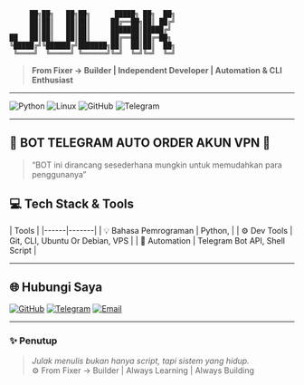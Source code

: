 ```text
     ██╗██╗   ██╗██╗      █████╗ ██╗  ██╗
     ██║██║   ██║██║     ██╔══██╗██║ ██╔╝
     ██║██║   ██║██║     ███████║█████╔╝ 
██   ██║██║   ██║██║     ██╔══██║██╔═██╗ 
╚█████╔╝╚██████╔╝███████╗██║  ██║██║  ██╗
 ╚════╝  ╚═════╝ ╚══════╝╚═╝  ╚═╝╚═╝  ╚═╝
```

> **From Fixer → Builder | Independent Developer | Automation & CLI Enthusiast**

---

![Python](https://img.shields.io/badge/Python-3776AB?logo=python&logoColor=white)
![Linux](https://img.shields.io/badge/Linux-FCC624?logo=linux&logoColor=black)
![GitHub](https://img.shields.io/badge/GitHub-181717?logo=github&logoColor=white)
![Telegram](https://img.shields.io/badge/Telegram-2CA5E0?logo=telegram&logoColor=white)

---

## 🤖 BOT TELEGRAM AUTO ORDER AKUN VPN 🤖
> “BOT ini dirancang sesederhana mungkin untuk memudahkan para penggunanya”

## 💻 Tech Stack & Tools

| Tools |
|------|-------|
| 💡 Bahasa Pemrograman | Python, |
| ⚙️ Dev Tools | Git, CLI, Ubuntu Or Debian, VPS |
| 🤖 Automation | Telegram Bot API, Shell Script |

---

## 🌐 Hubungi Saya

[![GitHub](https://img.shields.io/badge/GitHub-julakhss-181717?logo=github&logoColor=white)](https://github.com/julakhss)
[![Telegram](https://img.shields.io/badge/Telegram-@Julak-blue?logo=telegram&logoColor=white)](https://t.me/rajaganjil93)
[![Email](https://img.shields.io/badge/Email-Contact-blue?logo=gmail&logoColor=white)](mailto:julakhss@gmail.com)

---

### ✨ Penutup

> *Julak menulis bukan hanya script, tapi sistem yang hidup.*  
> ⚙️ From Fixer → Builder | Always Learning | Always Building
